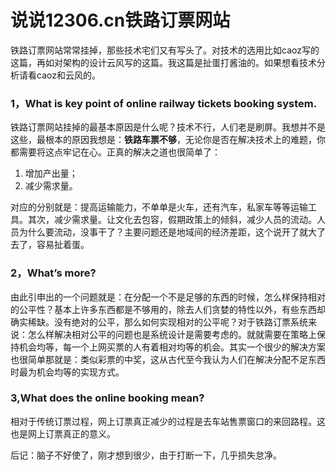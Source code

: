 说说12306.cn铁路订票网站
=====

铁路订票网站常常挂掉，那些技术宅们又有写头了。对技术的选用比如caoz写的这篇，再如对架构的设计云风写的这篇。我这篇是扯蛋打酱油的。如果想看技术分析请看caoz和云风的。

### 1，What is key point of online railway tickets booking system.

铁路订票网站挂掉的最基本原因是什么呢？技术不行，人们老是刷屏。我想并不是这些，最根本的原因我想是：**铁路车票不够**，无论你是否在解决技术上的难题，你都需要将这点牢记在心。正真的解决之道也很简单了：

1. 增加产出量；
2. 减少需求量。

对应的分别就是：提高运输能力，不单单是火车，还有汽车，私家车等等运输工具。其次，减少需求量。让文化去包容，假期政策上的倾斜，减少人员的流动。人员为什么要流动，没事干了？主要问题还是地域间的经济差距，这个说开了就大了去了，容易扯着蛋。

### 2，What’s more?

由此引申出的一个问题就是：在分配一个不是足够的东西的时候，怎么样保持相对的公平性？基本上许多东西都是不够用的，除去人们贪婪的特性以外，有些东西却确实稀缺。没有绝对的公平，那么如何实现相对的公平呢？对于铁路订票系统来说：怎么样解决相对公平的问题也是系统设计是需要考虑的。就就需要在策略上保持机会均等，每一个上网买票的人有着相对均等的机会。其实一个很少的解决方案也很简单那就是：类似彩票的中奖，这从古代至今我认为人们在解决分配不足东西时最为机会均等的实现方式。

### 3,What does the online booking mean?

相对于传统订票过程，网上订票真正减少的过程是去车站售票窗口的来回路程。这也是网上订票真正的意义。

后记：脑子不好使了，刚才想到很少，由于打断一下，几乎损失怠净。
